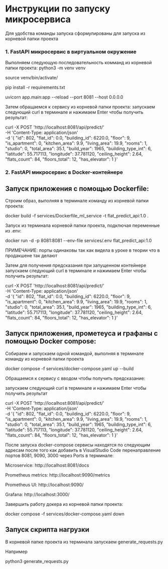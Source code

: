 # Инструкции по запуску микросервиса
Для удобства команды запуска сформулированы для запуска из корневой папки проекта

### 1. FastAPI микросервис в виртуальном окружение

Выполняем следующую последовательность комманд из корневой папки проекта:
python3 -m venv venv

source venv/bin/activate/

pip install -r requirements.txt

uvicorn app.main:app --reload --port 8081 --host 0.0.0.0


Затем обращаемся к сервису из корневой папки проекта: 
запускаем следующий curl в терминале и нажимаем Enter чтобы получить результат:


curl -X POST 'http://localhost:8081/api/predict/' \
-H 'Content-Type: application/json' \
-d '{
    "id": 802,
    "flat_id": 0.0,
    "building_id": 6220.0,
    "floor": 9,
    "is_apartment": 0,
    "kitchen_area": 9.9,
    "living_area": 19.9,
    "rooms": 1,
    "studio": 0,
    "total_area": 35.1,
    "build_year": 1965,
    "building_type_int": 6,
    "latitude": 55.717113,
    "longitude": 37.781120,
    "ceiling_height": 2.64,
    "flats_count": 84,
    "floors_total": 12,
    "has_elevator": 1
}'

### 2. FastAPI микросервис в Docker-контейнере
## Запуск приложения с помощью Dockerfile:

Строим образ, выполняя в терминале команду из корневой папки проекта:

docker build -f services/Dockerfile_ml_service -t flat_predict_api:1.0 .


Запуск из терминала корневой папки проекта, подключая переменные из .env:

docker run -d -p 8081:8081 --env-file services/.env flat_predict_api:1.0


ПРИМЕЧАНИЕ: порты одинаковы так как видела в уроке в теории что в продакшене так делают


Затем для получения предсказания при запущенном контейнере запускаем следующий curl в терминале и нажимаем Enter чтобы получить результат:


curl -X POST 'http://localhost:8081/api/predict/' \
-H 'Content-Type: application/json' \
-d '{
    "id": 802,
    "flat_id": 0.0,
    "building_id": 6220.0,
    "floor": 9,
    "is_apartment": 0,
    "kitchen_area": 9.9,
    "living_area": 19.9,
    "rooms": 1,
    "studio": 0,
    "total_area": 35.1,
    "build_year": 1965,
    "building_type_int": 6,
    "latitude": 55.717113,
    "longitude": 37.781120,
    "ceiling_height": 2.64,
    "flats_count": 84,
    "floors_total": 12,
    "has_elevator": 1
}'


## Запуск приложения, прометеуса и графаны с помощью Docker compose:
Собираем и запускаем одной командой, выполняя в терминале команду из корневой папки проекта

docker compose -f services/docker-compose.yaml up --build 



Обращаемся к сервису с вводом чтобы получить предсказание: 

запускаем следующий curl в терминале и нажимаем Enter чтобы получить результат



curl -X POST 'http://localhost:8081/api/predict/' \
-H 'Content-Type: application/json' \
-d '{
    "id": 802,
    "flat_id": 0.0,
    "building_id": 6220.0,
    "floor": 9,
    "is_apartment": 0,
    "kitchen_area": 9.9,
    "living_area": 19.9,
    "rooms": 1,
    "studio": 0,
    "total_area": 35.1,
    "build_year": 1965,
    "building_type_int": 6,
    "latitude": 55.717113,
    "longitude": 37.781120,
    "ceiling_height": 2.64,
    "flats_count": 84,
    "floors_total": 12,
    "has_elevator": 1
}'


После запуска docker-compose сервисы находятся по следующим адресам после того как добавить в VisualStudio Code перенаправление портов 8081, 9090, 3000 через Ports в терминале:


Microservice: http://localhost:8081/docs

Prometheus metrics: http://localhost:9090/metrics

Prometheus UI: http://localhost:9090/

Grafana: http://localhost:3000/


Завершить работу докера из корневой папки проекта:

docker compose -f services/docker-compose.yaml down


## Запуск скрипта нагрузки
В корневой папке проекта из терминала запускаем generate_requests.py

Например

python3 generate_requests.py
